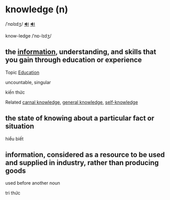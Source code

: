 # knowledge (n)

/ˈnɒlɪdʒ/ [🔊](https://www.oxfordlearnersdictionaries.com/media/english/uk_pron/k/kno/knowl/knowledge__gb_3.mp3) [🔊](https://www.oxfordlearnersdictionaries.com/media/english/us_pron/k/kno/knowl/knowledge__us_2.mp3)

know-ledge /ˈnɒ-lɪdʒ/

## the [information](../i/information-n.md#facts-or-details-about-somebodysomething), understanding, and skills that you gain through education or experience

Topic [Education](../topics/education-n.md#education)

uncountable, singular

kiến thức

Related [carnal knowledge](), [general knowledge](), [self-knowledge]()

## the state of knowing about a particular fact or situation

hiểu biết

## information, considered as a resource to be used and supplied in industry, rather than producing goods

used before another noun

tri thức